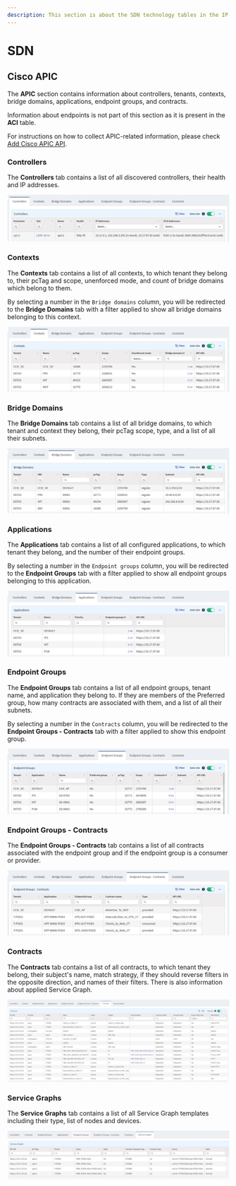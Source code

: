```yaml
---
description: This section is about the SDN technology tables in the IP Fabric GUI.
---
```


# SDN

## Cisco APIC

The **APIC** section contains information about controllers, tenants, contexts, bridge domains, applications, endpoint groups, and contracts.

Information about endpoints is not part of this section as it is present in the **ACI** table.

For instructions on how to collect APIC-related information, please check [Add Cisco APIC API](../../IP_Fabric_Settings/Discovery_and_Snapshots/Discovery_Settings/Vendors_API/Cisco_APIC.md).

### Controllers

The **Controllers** tab contains a list of all discovered controllers, their health and IP addresses.

![Controllers table](SDN/cisco/apic/CiscoApicControllers.png)

### Contexts

The **Contexts** tab contains a list of all contexts, to which tenant they belong to, their pcTag and scope, unenforced mode, and count of bridge domains which belong to them.

By selecting a number in the `Bridge domains` column, you will be redirected to the **Bridge Domains** tab with a filter applied to show all bridge domains belonging to this context.

![Contexts table](SDN/cisco/apic/CiscoApicContexts.png)

### Bridge Domains

The **Bridge Domains** tab contains a list of all bridge domains, to which tenant and context they belong, their pcTag scope, type, and a list of all their subnets.

![Bridge Domains table](SDN/cisco/apic/CiscoApicBridgeDomains.png)

### Applications

The **Applications** tab contains a list of all configured applications, to which tenant they belong, and the number of their endpoint groups.

By selecting a number in the `Endpoint groups` column, you will be redirected to the **Endpoint Groups** tab with a filter applied to show all endpoint groups belonging to this application.

![Applications table](SDN/cisco/apic/CiscoApicApplications.png)

### Endpoint Groups

The **Endpoint Groups** tab contains a list of all endpoint groups, tenant name, and application they belong to. If they are members of the Preferred group, how many contracts are associated with them, and a list of all their subnets.

By selecting a number in the `Contracts` column, you will be redirected to the **Endpoint Groups - Contracts** tab with a filter applied to show this endpoint group.

![Endpoint Groups table](SDN/cisco/apic/CiscoApicEndpointGroups.png)

### Endpoint Groups - Contracts

The **Endpoint Groups - Contracts** tab contains a list of all contracts associated with the endpoint group and if the endpoint group is a consumer or provider.

![Endpoint Groups - Contracts table](SDN/cisco/apic/CiscoApicEpgContract.png)

### Contracts

The **Contracts** tab contains a list of all contracts, to which tenant they belong, their subject's name, match strategy, if they should reverse filters in the opposite direction, and names of their filters. There is also information about applied Service Graph.

![Contracts table](SDN/cisco/apic/CiscoApicContracts.png)

### Service Graphs

The **Service Graphs** tab contains a list of all Service Graph templates including their type, list of nodes and devices.

![Service Graphs table](SDN/cisco/apic/CiscoApicServiceGraphs.png)
